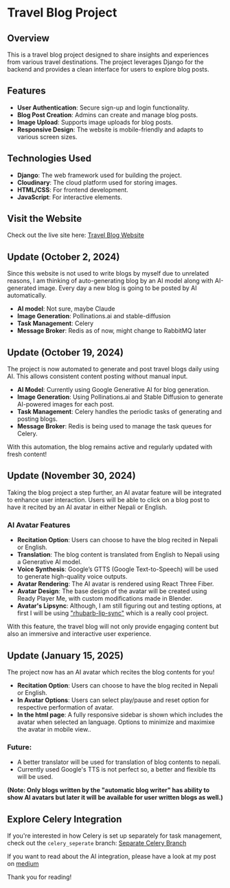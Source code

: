 # Travel Blog Project

## Overview
This is a travel blog project designed to share insights and experiences from various travel destinations. The project leverages Django for the backend and provides a clean interface for users to explore blog posts.

## Features
- **User Authentication**: Secure sign-up and login functionality.
- **Blog Post Creation**: Admins can create and manage blog posts.
- **Image Upload**: Supports image uploads for blog posts.
- **Responsive Design**: The website is mobile-friendly and adapts to various screen sizes.

## Technologies Used
- **Django**: The web framework used for building the project.
- **Cloudinary**: The cloud platform used for storing images.
- **HTML/CSS**: For frontend development.
- **JavaScript**: For interactive elements.

## Visit the Website
Check out the live site here: [Travel Blog Website](https://neptravelblog.pythonanywhere.com)

## Update (October 2, 2024)
Since this website is not used to write blogs by myself due to unrelated reasons, I am thinking of auto-generating blog by an AI model along with AI-generated image. Every day a new blog is going to be posted by AI automatically.
- **AI model**: Not sure, maybe Claude
- **Image Generation**: Pollinations.ai and stable-diffusion
- **Task Management**: Celery
- **Message Broker**: Redis as of now, might change to RabbitMQ later

## Update (October 19, 2024)
The project is now automated to generate and post travel blogs daily using AI. This allows consistent content posting without manual input.

- **AI Model**: Currently using Google Generative AI for blog generation.
- **Image Generation**: Using Pollinations.ai and Stable Diffusion to generate AI-powered images for each post.
- **Task Management**: Celery handles the periodic tasks of generating and posting blogs.
- **Message Broker**: Redis is being used to manage the task queues for Celery.

With this automation, the blog remains active and regularly updated with fresh content!

## Update (November 30, 2024)
Taking the blog project a step further, an AI avatar feature will be integrated to enhance user interaction. Users will be able to click on a blog post to have it recited by an AI avatar in either Nepali or English.

### AI Avatar Features
- **Recitation Option**: Users can choose to have the blog recited in Nepali or English.
- **Translation**: The blog content is translated from English to Nepali using a Generative AI model.
- **Voice Synthesis**: Google’s GTTS (Google Text-to-Speech) will be used to generate high-quality voice outputs.
- **Avatar Rendering**: The AI avatar is rendered using React Three Fiber.
- **Avatar Design**: The base design of the avatar will be created using Ready Player Me, with custom modifications made in Blender.
- **Avatar's Lipsync**: Although, I am still figuring out and testing options, at first I will be using ["rhubarb-lip-sync"](https://github.com/DanielSWolf/rhubarb-lip-sync) which is a really cool project.

With this feature, the travel blog will not only provide engaging content but also an immersive and interactive user experience.

## Update (January 15, 2025)
The project now has an AI avatar which recites the blog contents for you!

- **Recitation Option**: Users can choose to have the blog recited in Nepali or English.
- **In Avatar Options**: Users can select play/pause and reset option for respective performation of avatar.
- **In the html page**: A fully responsive sidebar is shown which includes the avatar when selected an language. Options to minimize and maximixe the avatar in mobile view..

### Future:
- A better translator will be used for translation of blog contents to nepali.
- Currently used Google's TTS is not perfect so, a better and flexible tts will be used.

**(Note: Only blogs written by the "automatic blog writer" has ability to show AI avatars but later it will be available for user written blogs as well.)**

## Explore Celery Integration
If you're interested in how Celery is set up separately for task management, check out the `celery_seperate` branch: [Separate Celery Branch](https://github.com/Roshan4004/NepalTravelBlog/tree/celery_seperate)

If you want to read about the AI integration, please have a look at my post on [medium](https://medium.com/@gautamroshan4004/how-i-automated-my-travel-blog-using-ai-and-celery-a-developers-journey-c8174d4a235a)

Thank you for reading!